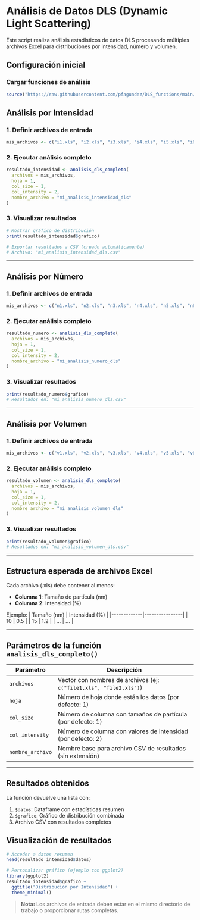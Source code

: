 # Análisis de Datos DLS (Dynamic Light Scattering)

Este script realiza análisis estadísticos de datos DLS procesando múltiples archivos Excel para distribuciones por intensidad, número y volumen.

## Configuración inicial

### Cargar funciones de análisis
```r
source("https://raw.githubusercontent.com/pfagundez/DLS_functions/main/mean_DLS_data.R")
```

## Análisis por Intensidad

### 1. Definir archivos de entrada
```r
mis_archivos <- c("i1.xls", "i2.xls", "i3.xls", "i4.xls", "i5.xls", "i6.xls")
```

### 2. Ejecutar análisis completo
```r
resultado_intensidad <- analisis_dls_completo(
  archivos = mis_archivos,
  hoja = 1,
  col_size = 1,
  col_intensity = 2,
  nombre_archivo = "mi_analisis_intensidad_dls"
)
```

### 3. Visualizar resultados
```r
# Mostrar gráfico de distribución
print(resultado_intensidad$grafico)

# Exportar resultados a CSV (creado automáticamente)
# Archivo: "mi_analisis_intensidad_dls.csv"
```

---

## Análisis por Número

### 1. Definir archivos de entrada
```r
mis_archivos <- c("n1.xls", "n2.xls", "n3.xls", "n4.xls", "n5.xls", "n6.xls")
```

### 2. Ejecutar análisis completo
```r
resultado_numero <- analisis_dls_completo(
  archivos = mis_archivos,
  hoja = 1,
  col_size = 1,
  col_intensity = 2,
  nombre_archivo = "mi_analisis_numero_dls"
)
```

### 3. Visualizar resultados
```r
print(resultado_numero$grafico)
# Resultados en: "mi_analisis_numero_dls.csv"
```

---

## Análisis por Volumen

### 1. Definir archivos de entrada
```r
mis_archivos <- c("v1.xls", "v2.xls", "v3.xls", "v4.xls", "v5.xls", "v6.xls")
```

### 2. Ejecutar análisis completo
```r
resultado_volumen <- analisis_dls_completo(
  archivos = mis_archivos,
  hoja = 1,
  col_size = 1,
  col_intensity = 2,
  nombre_archivo = "mi_analisis_volumen_dls"
)
```

### 3. Visualizar resultados
```r
print(resultado_volumen$grafico)
# Resultados en: "mi_analisis_volumen_dls.csv"
```

---

## Estructura esperada de archivos Excel
Cada archivo (.xls) debe contener al menos:
- **Columna 1**: Tamaño de partícula (nm)
- **Columna 2**: Intensidad (%)

Ejemplo:
| Tamaño (nm) | Intensidad (%) |
|-------------|----------------|
| 10          | 0.5            |
| 15          | 1.2            |
| ...         | ...            |

---

## Parámetros de la función `analisis_dls_completo()`
| Parámetro         | Descripción                                                                 |
|-------------------|-----------------------------------------------------------------------------|
| `archivos`        | Vector con nombres de archivos (ej: `c("file1.xls", "file2.xls")`)          |
| `hoja`            | Número de hoja donde están los datos (por defecto: 1)                       |
| `col_size`        | Número de columna con tamaños de partícula (por defecto: 1)                 |
| `col_intensity`   | Número de columna con valores de intensidad (por defecto: 2)                |
| `nombre_archivo`  | Nombre base para archivo CSV de resultados (sin extensión)                  |

---

## Resultados obtenidos
La función devuelve una lista con:
1. `$datos`: Dataframe con estadísticas resumen
2. `$grafico`: Gráfico de distribución combinada
3. Archivo CSV con resultados completos

## Visualización de resultados
```r
# Acceder a datos resumen
head(resultado_intensidad$datos)

# Personalizar gráfico (ejemplo con ggplot2)
library(ggplot2)
resultado_intensidad$grafico +
  ggtitle("Distribución por Intensidad") +
  theme_minimal()
```

> **Nota:** Los archivos de entrada deben estar en el mismo directorio de trabajo o proporcionar rutas completas.
